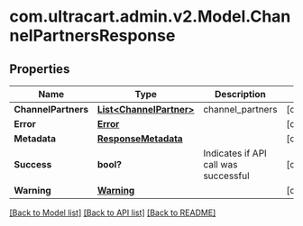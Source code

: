 # com.ultracart.admin.v2.Model.ChannelPartnersResponse
## Properties

Name | Type | Description | Notes
------------ | ------------- | ------------- | -------------
**ChannelPartners** | [**List&lt;ChannelPartner&gt;**](ChannelPartner.md) | channel_partners | [optional] 
**Error** | [**Error**](Error.md) |  | [optional] 
**Metadata** | [**ResponseMetadata**](ResponseMetadata.md) |  | [optional] 
**Success** | **bool?** | Indicates if API call was successful | [optional] 
**Warning** | [**Warning**](Warning.md) |  | [optional] 


[[Back to Model list]](../README.md#documentation-for-models) [[Back to API list]](../README.md#documentation-for-api-endpoints) [[Back to README]](../README.md)

